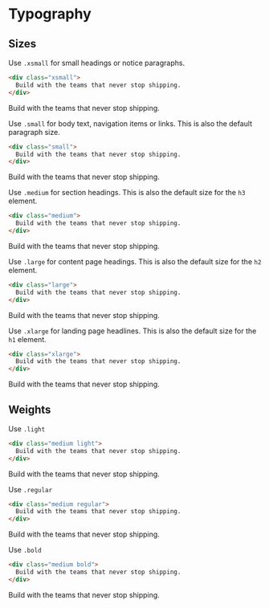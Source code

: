 # Typography

## Sizes

Use `.xsmall` for small headings or notice paragraphs.

```html
<div class="xsmall">
  Build with the teams that never stop shipping.
</div>
```
<div class="xsmall">
  Build with the teams that never stop shipping.
</div>

Use `.small` for body text, navigation items or links. This is also the default paragraph size.
```html
<div class="small">
  Build with the teams that never stop shipping.
</div>
```
<div class="small">
  Build with the teams that never stop shipping.
</div>

Use `.medium` for section headings. This is also the default size for the `h3` element.
```html
<div class="medium">
  Build with the teams that never stop shipping.
</div>
```
<div class="medium">
  Build with the teams that never stop shipping.
</div>

Use `.large` for content page headings. This is also the default size for the `h2` element.
```html
<div class="large">
  Build with the teams that never stop shipping.
</div>
```
<div class="large">
  Build with the teams that never stop shipping.
</div>

Use `.xlarge` for landing page headlines. This is also the default size for the `h1` element.
```html
<div class="xlarge">
  Build with the teams that never stop shipping.
</div>
```
<div class="xlarge">
  Build with the teams that never stop shipping.
</div>

## Weights

Use `.light`
```html
<div class="medium light">
  Build with the teams that never stop shipping.
</div>
```
<div class="medium light">
  Build with the teams that never stop shipping.
</div>

Use `.regular`
```html
<div class="medium regular">
  Build with the teams that never stop shipping.
</div>
```
<div class="medium regular">
  Build with the teams that never stop shipping.
</div>

Use `.bold`
```html
<div class="medium bold">
  Build with the teams that never stop shipping.
</div>
```
<div class="medium bold mb-large">
  Build with the teams that never stop shipping.
</div>
